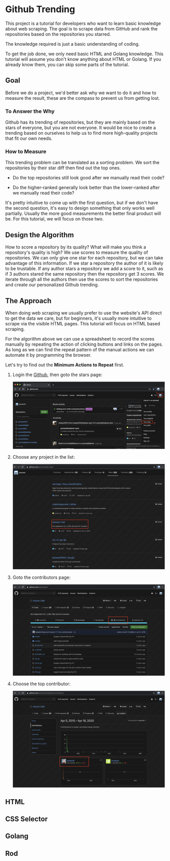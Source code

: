 # Github Trending

This project is a tutorial for developers who want to learn basic knowledge about web scraping.
The goal is to scrape data from GitHub and rank the repositories based on the repositories you starred.

The knowledge required is just a basic understanding of coding.

To get the job done, we only need basic HTML and Golang knowledge.
This tutorial will assume you don't know anything about HTML or Golang.
If you already know them, you can skip some parts of the tutorial.

## Goal

Before we do a project, we'd better ask why we want to do it and how to measure the result, these are the compass to prevent us from getting lost.

### To Answer the Why

Github has its trending of repositories, but they are mainly based on the stars of everyone, but you are not everyone.
It would be nice to create a trending based on ourselves to help us to find more high-quality projects that fit our own needs.

### How to Measure

This trending problem can be translated as a sorting problem. We sort the repositories by their star diff then find out the top ones.

- Do the top repositories still look good after we manually read their code?

- Do the higher-ranked generally look better than the lower-ranked after we manually read their code?

It's pretty intuitive to come up with the first question, but if we don't have the second question, it's easy to design something that only works well partially.
Usually the more good measurements the better final product will be. For this tutorial, we will focus on those two.

## Design the Algorithm

How to score a repository by its quality? What will make you think a repository's quality is high?
We use scores to measure the quality of repositories. We can only give one star for each repository, but we can take advantage of this information. If we star a repository the author of it is likely to be trustable. If any author stars a repository we add a score to it, such as if 3 authors stared the same repository then the repository get 3 scores. We iterate through all the authors then use the scores to sort the repositories and create our personalized Github trending.

## The Approach

When doing web scraping we usually prefer to use the website's API direct to get the data we care,
but for beginners, it's usually more intuitive to scrape via the visible HTML pages. This tutorial will focus on HTML based scraping.

For the algorithm above we can use a spreadsheet to record the scores manually by repeating the action of clicking buttons and links on the pages. As long as we can find the repeat pattern of the manual actions we can automate it by programming the browser.

Let's try to find out the **Minimum Actions to Repeat** first.

1. Login the [Github](https://github.com/), then goto the stars page:
  
   ![login-github](img/login-github.png)

1. Choose any project in the list:

   ![stars-page](img/stars-page.png)

1. Goto the contributors page:

   ![repo-page](img/repo-page.png)

1. Choose the top contributor:

   ![contributors-page](img/contributors-page.png)

## HTML

## CSS Selector

## Golang

## Rod
